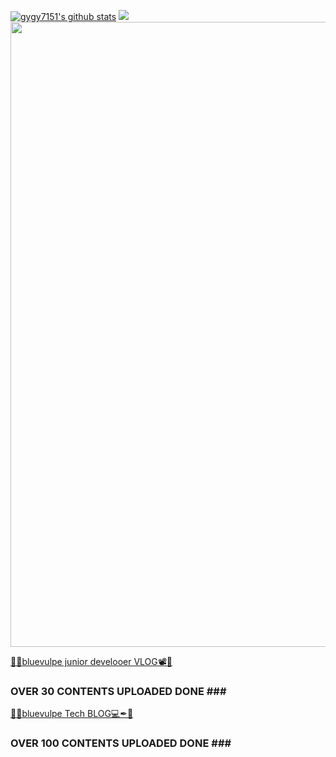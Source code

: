 [![gygy7151's github stats](https://github-readme-stats.vercel.app/api/top-langs/?username=gygy7151&show_icons=true&hide_border=true&title_color=004386&icon_color=004386&layout=compact)](https://github.com/gygy7151)
![](https://komarev.com/ghpvc/?username=korany-lee&label=views&style=plastic&color=blue)
<img src="bio2_gif.gif" width="1000">

<a target="_blank" href="https://foxvox.tistory.com/"> 💙🦊bluevulpe junior develooer VLOG📽💙</a><br>
### OVER 30 CONTENTS UPLOADED DONE ### <br>
<a target="_blank" href="https://www.youtube.com/channel/UC8tyIHA9NzE3FcttppU8Wfg"> 💙🦊bluevulpe Tech BLOG💻✒💙</a><br>
### OVER 100 CONTENTS UPLOADED DONE ### <br>

<!--
**gygy7151/gygy7151** is a ✨ _special_ ✨ repository because its `README.md` (this file) appears on your GitHub profile.

Here are some ideas to get you started:

- 🔭 I’m currently working on ...
- 🌱 I’m currently learning ...
- 👯 I’m looking to collaborate on ...
- 🤔 I’m looking for help with ...
- 💬 Ask me about ...
- 📫 How to reach me: ...
- 😄 Pronouns: ...
- ⚡ Fun fact: ...
-->
